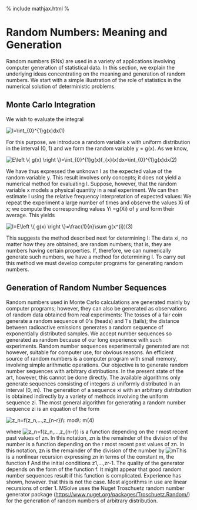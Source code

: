 % include mathjax.html %
# Random Numbers: Meaning and Generation

Random numbers (RNs) are used in a variety of applications involving computer generation of statistical data. In this section, we explain the underlying ideas concentrating on the meaning and generation of random numbers. We start with a simple illustration of the role of statistics in the numerical solution of deterministic problems. 
## Monte Carlo Integration
We wish to evaluate the integral

<img src="https://latex.codecogs.com/gif.latex?\inline&space;\dpi{100}&space;I=\int_{0}^{1}g(x)dx" title="I=\int_{0}^{1}g(x)dx" />(1)

For this purpose, we introduce a random variable x with uniform distribution in the interval (0, 1) and we form the random variable y = g(x). As we know,

<img src="https://latex.codecogs.com/gif.latex?\inline&space;\dpi{100}&space;E\left&space;\{&space;g(x)&space;\right&space;\}=\int_{0}^{1}g(x)f_{x}(x)dx=\int_{0}^{1}g(x)dx" title="E\left \{ g(x) \right \}=\int_{0}^{1}g(x)f_{x}(x)dx=\int_{0}^{1}g(x)dx" />(2)

We have thus expressed the unknown I as the expected value of the random variable y. This result involves only concepts; it does not yield a numerical method for evaluating I. Suppose, however, that the random variable x models a physical quantity in a real experiment. We can then estimate I using the relative frequency interpretation of expected values: We repeat the experiment a large number of times and observe the values Xi of x; we compute the corresponding values Yi =g(Xi) of y and form their average. This yields

<img src="https://latex.codecogs.com/gif.latex?\inline&space;\dpi{100}&space;I=E\left&space;\{&space;g(x)&space;\right&space;\}=\frac{1}{n}\sum&space;g(x^{i})" title="I=E\left \{ g(x) \right \}=\frac{1}{n}\sum g(x^{i})" />(3)

This suggests the method described next for determining I: The data xi, no matter how they are obtained, are random numbers; that is, they are numbers having certain properties. If, therefore, we can numerically generate such numbers, we have a method for determining I. To carry out this method we must develop computer programs for generating random numbers.

## Generation of Random Number Sequences
Random numbers used in Monte Carlo calculations are generated mainly by computer programs; however, they can also be generated as observations of random data obtained from real experiments: The tosses of a fair coin generate a random sequence of 0's (heads) and 1's (tails); the distance between radioactive emissions generates a random sequence of exponentially distributed samples. We accept number sequences so generated as random because of our long experience with such experiments. Random number sequences experimentally generated are not however, suitable for computer use, for obvious reasons. An efficient source of random numbers is a computer program with small memory, involving simple arithmetic operations.
Our objective is to generate random number sequences with arbitrary distributions. In the present state of the art, however, this cannot be done directly. The available algorithms only generate sequences consisting of integers zi uniformly distributed in an interval (0, m). The generation of a sequence xi with an arbitrary distribution is obtained indirectly by a variety of methods involving the uniform sequence zi.
The most general algorithm for generating a random number sequence zi is an equation of the form

<img src="https://latex.codecogs.com/gif.latex?z_n=f(z_n,...,z_{n-r})\:&space;mod\:&space;m" title="z_n=f(z_n,...,z_{n-r})\: mod\: m" />(4)

where <img src="https://latex.codecogs.com/gif.latex?z_n=f(z_n,...,z_{n-r})" title="z_n=f(z_n,...,z_{n-r})" />   is a function depending on the r most recent past values of zn. In this notation, zn is the remainder of the division of the number   is a function depending on the r most recent past values of zn. In this notation, zn is the remainder of the division of the number by <img src="https://latex.codecogs.com/gif.latex?m" title="m" />This is a nonlinear recursion expressing zn in terms of the constant m, the function f And the initial conditions z1,…,zr-1. The quality of the generator depends on the form of the function f. It might appear that good random number sequences result if this function is complicated. Experience has shown, however. that this is not the case. Most algorithms in use are linear recursions of order 1. MSolve uses the Nuget Troschuetz random number generator package (https://www.nuget.org/packages/Troschuetz.Random/) for the generation of random numbers of arbitrary distribution. 
